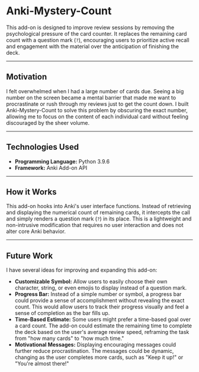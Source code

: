 # Anki-Mystery-Count

This add-on is designed to improve review sessions by removing the psychological pressure of the card counter. It replaces the remaining card count with a question mark (`?`), encouraging users to prioritize active recall and engagement with the material over the anticipation of finishing the deck.

---

## Motivation

I felt overwhelmed when I had a large number of cards due. Seeing a big number on the screen became a mental barrier that made me want to procrastinate or rush through my reviews just to get the count down. I built Anki-Mystery-Count to solve this problem by obscuring the exact number, allowing me to focus on the content of each individual card without feeling discouraged by the sheer volume.

---

## Technologies Used

* **Programming Language:** Python 3.9.6
* **Framework:** Anki Add-on API

---

## How it Works

This add-on hooks into Anki's user interface functions. Instead of retrieving and displaying the numerical count of remaining cards, it intercepts the call and simply renders a question mark (`?`) in its place. This is a lightweight and non-intrusive modification that requires no user interaction and does not alter core Anki behavior.

---

## Future Work

I have several ideas for improving and expanding this add-on:

* **Customizable Symbol:** Allow users to easily choose their own character, string, or even emojis to display instead of a question mark.
* **Progress Bar:** Instead of a simple number or symbol, a progress bar could provide a sense of accomplishment without revealing the exact count. This would allow users to track their progress visually and feel a sense of completion as the bar fills up.
* **Time-Based Estimate:** Some users might prefer a time-based goal over a card count. The add-on could estimate the remaining time to complete the deck based on the user's average review speed, reframing the task from "how many cards" to "how much time."
* **Motivational Messages:** Displaying encouraging messages could further reduce procrastination. The messages could be dynamic, changing as the user completes more cards, such as "Keep it up!" or "You're almost there!"
